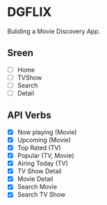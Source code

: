 # DGFLIX

Buliding a Movie Discovery App.

## Sreen

- [ ] Home
- [ ] TVShow
- [ ] Search
- [ ] Detail

## API Verbs

- [x] Now playing (Movie)
- [x] Upcoming (Movie)
- [x] Top Rated (TV)
- [x] Popular (TV, Movie)
- [x] Airing Today (TV)
- [x] TV Show Detail
- [x] Movie Detail
- [x] Search Movie
- [x] Search TV Show
